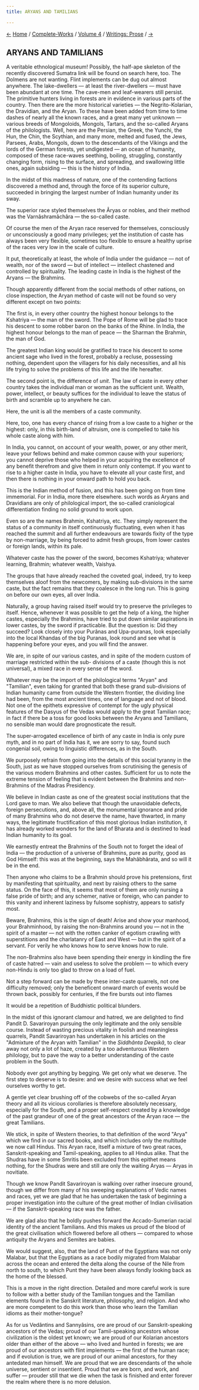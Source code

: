 ```yaml
---
title: ARYANS AND TAMILIANS

---
```

<div>

[←](sketch_of_the_life_of_pavhari_baba.htm) [Home](../../../index.htm) /
[Complete-Works](../../complete_works.htm) / [Volume
4](../volume_4_contents.htm) / [Writings:
Prose](writings_prose_contents.htm)
/ [→](the_social_conference_address.htm)

  

## ARYANS AND TAMILIANS

A veritable ethnological museum! Possibly, the half-ape skeleton of the
recently discovered Sumatra link will be found on search here, too. The
Dolmens are not wanting. Flint implements can be dug out almost
anywhere. The lake-dwellers — at least the river-dwellers — must have
been abundant at one time. The cave-men and leaf-wearers still persist.
The primitive hunters living in forests are in evidence in various parts
of the country. Then there are the more historical varieties — the
Negrito-Kolarian, the Dravidian, and the Aryan. To these have been added
from time to time dashes of nearly all the known races, and a great many
yet unknown — various breeds of Mongoloids, Mongols, Tartars, and the
so-called Aryans of the philologists. Well, here are the Persian, the
Greek, the Yunchi, the Hun, the Chin, the Scythian, and many more,
melted and fused, the Jews, Parsees, Arabs, Mongols, down to the
descendants of the Vikings and the lords of the German forests, yet
undigested — an ocean of humanity, composed of these race-waves
seething, boiling, struggling, constantly changing form, rising to the
surface, and spreading, and swallowing little ones, again subsiding —
this is the history of India.

In the midst of this madness of nature, one of the contending factions
discovered a method and, through the force of its superior culture,
succeeded in bringing the largest number of Indian humanity under its
sway.

The superior race styled themselves the Âryas or nobles, and their
method was the Varnâshramâchâra — the so-called caste.

Of course the men of the Aryan race reserved for themselves, consciously
or unconsciously a good many privileges; yet the institution of caste
has always been very flexible, sometimes too flexible to ensure a
healthy uprise of the races very low in the scale of culture.

It put, theoretically at least, the whole of India under the guidance —
not of wealth, nor of the sword — but of intellect — intellect chastened
and controlled by spirituality. The leading caste in India is the
highest of the Aryans — the Brahmins.

Though apparently different from the social methods of other nations, on
close inspection, the Aryan method of caste will not be found so very
different except on two points:

The first is, in every other country the highest honour belongs to the
Kshatriya — the man of the sword. The Pope of Rome will be glad to trace
his descent to some robber baron on the banks of the Rhine. In India,
the highest honour belongs to the man of peace — the Sharman the
Brahmin, the man of God.

The greatest Indian king would be gratified to trace his descent to some
ancient sage who lived in the forest, probably a recluse, possessing
nothing, dependent upon the villagers for his daily necessities, and all
his life trying to solve the problems of this life and the life
hereafter.

The second point is, the difference of *unit*. The law of caste in every
other country takes the individual man or woman as the sufficient unit.
Wealth, power, intellect, or beauty suffices for the individual to leave
the status of birth and scramble up to anywhere he can.

Here, the unit is all the members of a caste community.

Here, too, one has every chance of rising from a low caste to a higher
or the highest: only, in this birth-land of altruism, one is compelled
to take his whole caste along with him.

In India, you cannot, on account of your wealth, power, or any other
merit, leave your fellows behind and make common cause with your
superiors; you cannot deprive those who helped in your acquiring the
excellence of any benefit therefrom and give them in return only
contempt. If you want to rise to a higher caste in India, you have to
elevate all your caste first, and then there is nothing in your onward
path to hold you back.

This is the Indian method of fusion, and this has been going on from
time immemorial. For in India, more there elsewhere. such words as
Aryans and Dravidians are only of philological import, the so-called
craniological differentiation finding no solid ground to work upon.

Even so are the names Brahmin, Kshatriya, etc. They simply represent the
status of a community in itself continuously fluctuating, even when it
has reached the summit and all further endeavours are towards fixity of
the type by non-marriage, by being forced to admit fresh groups, from
lower castes or foreign lands, within its pale.

Whatever caste has the power of the sword, becomes Kshatriya; whatever
learning, Brahmin; whatever wealth, Vaishya.

The groups that have already reached the coveted goal, indeed, try to
keep themselves aloof from the newcomers, by making sub-divisions in the
same caste, but the fact remains that they coalesce in the long run.
This is going on before our own eyes, all over India.

Naturally, a group having raised itself would try to preserve the
privileges to itself. Hence, whenever it was possible to get the help of
a king, the higher castes, especially the Brahmins, have tried to put
down similar aspirations in lower castes, by the sword if practicable.
But the question is: Did they succeed? Look closely into your Purânas
and Upa-puranas, look especially into the local Khandas of the big
Puranas, look round and see what is happening before your eyes, and you
will find the answer.

We are, in spite of our various castes, and in spite of the modern
custom of marriage restricted within the sub- divisions of a caste
(though this is not universal), a mixed race in every sense of the word.

Whatever may be the import of the philological terms "Aryan" and
"Tamilian", even taking for granted that both these grand sub-divisions
of Indian humanity came from outside the Western frontier, the dividing
line had been, from the most ancient times, one of language and not of
blood. Not one of the epithets expressive of contempt for the ugly
physical features of the Dasyus of the Vedas would apply to the great
Tamilian race; in fact if there be a toss for good looks between the
Aryans and Tamilians, no sensible man would dare prognosticate the
result.

The super-arrogated excellence of birth of any caste in India is only
pure myth, and in no part of India has it, we are sorry to say, found
such congenial soil, owing to linguistic differences, as in the South.

We purposely refrain from going into the details of this social tyranny
in the South, just as we have stopped ourselves from scrutinising the
genesis of the various modern Brahmins and other castes. Sufficient for
us to note the extreme tension of feeling that is evident between the
Brahmins and non-Brahmins of the Madras Presidency.

We believe in Indian caste as one of the greatest social institutions
that the Lord gave to man. We also believe that though the unavoidable
defects, foreign persecutions, and, above all, the monumental ignorance
and pride of many Brahmins who do not deserve the name, have thwarted,
in many ways, the legitimate fructification of this most glorious Indian
institution, it has already worked wonders for the land of Bharata and
is destined to lead Indian humanity to its goal.

We earnestly entreat the Brahmins of the South not to forget the ideal
of India — the production of a universe of Brahmins, pure as purity,
good as God Himself: this was at the beginning, says the Mahâbhârata,
and so will it be in the end.

Then anyone who claims to be a Brahmin should prove his pretensions,
first by manifesting that spirituality, and next by raising others to
the same status. On the face of this, it seems that most of them are
only nursing a false pride of birth; and any schemer, native or foreign,
who can pander to this vanity and inherent laziness by fulsome
sophistry, appears to satisfy most.

Beware, Brahmins, this is the sign of death! Arise and show your
manhood, your Brahminhood, by raising the non-Brahmins around you — not
in the spirit of a master — not with the rotten canker of egotism
crawling with superstitions and the charlatanry of East and West — but
in the spirit of a servant. For verily he who knows how to serve knows
how to rule.

The non-Brahmins also have been spending their energy in kindling the
fire of caste hatred — vain and useless to solve the problem — to which
every non-Hindu is only too glad to throw on a load of fuel.

Not a step forward can be made by these inter-caste quarrels, not one
difficulty removed; only the beneficent onward march of events would be
thrown back, possibly for centuries, if the fire bursts out into flames

It would be a repetition of Buddhistic political blunders.

In the midst of this ignorant clamour and hatred, we are delighted to
find Pandit D. Savariroyan pursuing the only legitimate and the only
sensible course. Instead of wasting precious vitality in foolish and
meaningless quarrels, Pandit Savariroyan has undertaken in his articles
on the "Admixture of the Aryan with Tamilian" in the *Siddhânta
Deepikâ*, to clear away not only a lot of haze, created by a too
adventurous Western philology, but to pave the way to a better
understanding of the caste problem in the South.

Nobody ever got anything by begging. We get only what we deserve. The
first step to deserve is to desire: and we desire with success what we
feel ourselves worthy to get.

A gentle yet clear brushing off of the cobwebs of the so-called Aryan
theory and all its vicious corollaries is therefore absolutely
necessary, especially for the South, and a proper self-respect created
by a knowledge of the past grandeur of one of the great ancestors of the
Aryan race — the great Tamilians.

We stick, in spite of Western theories, to that definition of the word
"Arya" which we find in our sacred books, and which includes only the
multitude we now call Hindus. This Aryan race, itself a mixture of two
great races, Sanskrit-speaking and Tamil-speaking, applies to all Hindus
alike. That the Shudras have in some Smritis been excluded from this
epithet means nothing, for the Shudras were and still are only the
waiting Aryas — Aryas in novitiate.

Though we know Pandit Savariroyan is walking over rather insecure
ground, though we differ from many of his sweeping explanations of Vedic
names and races, yet we are glad that he has undertaken the task of
beginning a proper investigation into the culture of the great mother of
Indian civilisation — if the Sanskrit-speaking race was the father.

We are glad also that he boldly pushes forward the Accado-Sumerian
racial identity of the ancient Tamilians. And this makes us proud of the
blood of the great civilisation which flowered before all others —
compared to whose antiquity the Aryans and Semites are babies.

We would suggest, also, that the land of Punt of the Egyptians was not
only Malabar, but that the Egyptians as a race bodily migrated from
Malabar across the ocean and entered the delta along the course of the
Nile from north to south, to which Punt they have been always fondly
looking back as the home of the blessed.

This is a move in the right direction. Detailed and more careful work is
sure to follow with a better study of the Tamilian tongues and the
Tamilian elements found in the Sanskrit literature, philosophy, and
religion. And who are more competent to do this work than those who
learn the Tamilian idioms as their mother-tongue?

As for us Vedântins and Sannyâsins, ore are proud of our
Sanskrit-speaking ancestors of the Vedas; proud of our Tamil-speaking
ancestors whose civilization is the oldest yet known; we are proud of
our Kolarian ancestors older than either of the above — who lived and
hunted in forests; we are proud of our ancestors with flint implements —
the first of the human race; and if evolution is true, we are proud of
our animal ancestors, for they antedated man himself. We are proud that
we are descendants of the whole universe, sentient or insentient. Proud
that we are born, and work, and suffer — prouder still that we die when
the task is finished and enter forever the realm where there is no more
delusion.

</div>
